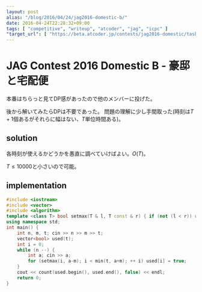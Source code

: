 ```yaml
---
layout: post
alias: "/blog/2016/04/24/jag2016-domestic-b/"
date: 2016-04-24T22:28:32+09:00
tags: [ "competitive", "writeup", "atcoder", "jag", "icpc" ]
"target_url": [ "https://beta.atcoder.jp/contests/jag2016-domestic/tasks/jag2016secretspring_b" ]
---
```


# JAG Contest 2016 Domestic B - 豪邸と宅配便

本番はちらっと見てDP感があったので他のメンバーに投げた。

後から解いてみたらDPは不要であった。
問題の理解に少し手間取った(時刻は$T+1$個あるがそれらに幅はない、$T$単位時間ある)。

## solution

各時刻が使えるかどうかを愚直に調べていけばよい。$O(T)$。

$T \le 10000$と小さいので可能。

## implementation

``` c++
#include <iostream>
#include <vector>
#include <algorithm>
template <class T> bool setmax(T & l, T const & r) { if (not (l < r)) return false; l = r; return true; }
using namespace std;
int main() {
    int n, m, t; cin >> n >> m >> t;
    vector<bool> used(t);
    int i = 0;
    while (n --) {
        int a; cin >> a;
        for (setmax(i, a-m); i < min(t, a+m); ++ i) used[i] = true;
    }
    cout << count(used.begin(), used.end(), false) << endl;
    return 0;
}
```

